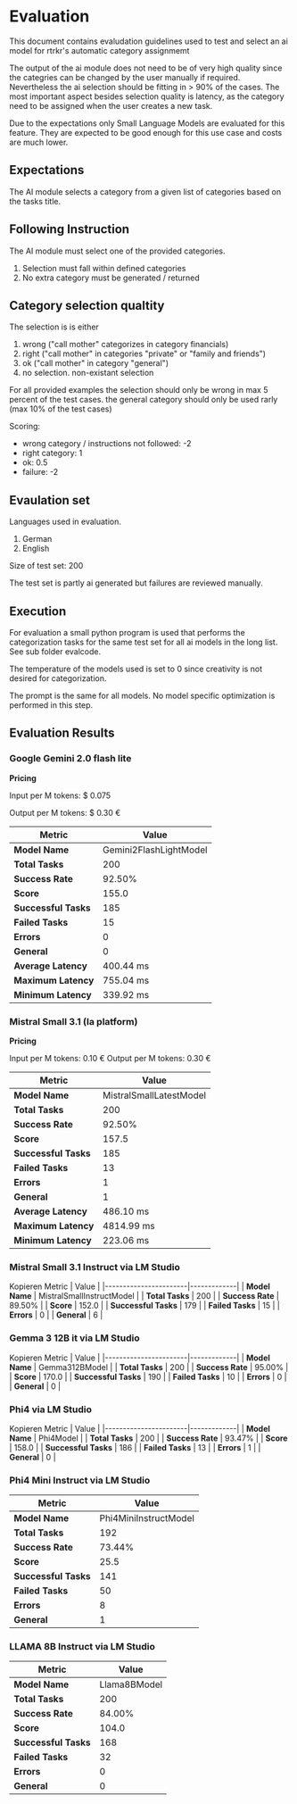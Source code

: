 # Evaluation #

This document contains evaludation guidelines used to test and select an ai model for rtrkr's automatic category assignmemt

The output of the ai module does not need to be of very high quality since the categries can be changed by the user manually if required. Nevertheless the ai selection should be fitting in > 90% of the cases.
The most important aspect besides selection quality is latency, as the category need to be assigned when the user creates a new task. 

Due to the expectations only Small Language Models are evaluated for this feature. They are expected to be good enough for this use case and costs are much lower.

## Expectations ##

The AI module selects a category from a given list of categories based on the tasks title. 

## Following Instruction ##
The AI module must select one of the provided categories. 
1. Selection must fall within defined categories
2. No extra category must be generated / returned

## Category selection qualtity ##

The selection is is either 
1. wrong ("call mother" categorizes in category financials)
2. right ("call mother" in categories "private" or "family and friends")
3. ok ("call mother" in category "general")
4. no selection. non-existant selection

For all provided examples the selection should only be wrong in max 5 percent of the test cases. the general category should only be used rarly (max 10% of the test cases) 

Scoring: 

- wrong category / instructions not followed: -2
- right category: 1
- ok: 0.5
- failure: -2

## Evaulation set ##

Languages used in evaluation. 
1. German
2. English

Size of test set: 200 

The test set is partly ai generated but failures are reviewed manually.

## Execution
For evaluation a small python program is used that performs the categorization tasks for the same test set for all ai models in the long list. See sub folder evalcode.

The temperature of the models used is set to 0 since creativity is not desired for categorization.

The prompt is the same for all models. No model specific optimization is performed in this step.

## Evaluation Results

### Google Gemini 2.0 flash lite

**Pricing** 

Input per M tokens:  $ 0.075 

Output per M tokens: $ 0.30 €


 Metric                | Value       |
 |-----------------------|-------------|
 | **Model Name**        | Gemini2FlashLightModel |
 | **Total Tasks**       | 200         |
 | **Success Rate**      | 92.50%      |
 | **Score**             | 155.0       |
 | **Successful Tasks**  | 185         |
 | **Failed Tasks**      | 15          |
 | **Errors**            | 0           |
 | **General**           | 0           |
 | **Average Latency**   | 400.44 ms   |
 | **Maximum Latency**   | 755.04 ms   |
 | **Minimum Latency**   | 339.92 ms   |

### Mistral Small 3.1 (la platform)

**Pricing** 

Input per M tokens:  0.10 €
Output per M tokens: 0.30 €

 Metric                | Value       |
 |-----------------------|-------------|
 | **Model Name**        | MistralSmallLatestModel |
 | **Total Tasks**       | 200         |
 | **Success Rate**      | 92.50%      |
 | **Score**             | 157.5       |
 | **Successful Tasks**  | 185         |
 | **Failed Tasks**      | 13          |
 | **Errors**            | 1           |
 | **General**           | 1           |
 | **Average Latency**   | 486.10 ms   |
 | **Maximum Latency**   | 4814.99 ms  |
 | **Minimum Latency**   | 223.06 ms   |


### Mistral Small 3.1 Instruct via LM Studio

Kopieren
  Metric                | Value       |
 |-----------------------|-------------|
 | **Model Name**        | MistralSmallInstructModel |
 | **Total Tasks**       | 200         |
 | **Success Rate**      | 89.50%      |
 | **Score**             | 152.0       |
 | **Successful Tasks**  | 179         |
 | **Failed Tasks**      | 15          |
 | **Errors**            | 0           |
 | **General**           | 6           |

### Gemma 3 12B it via LM Studio

Kopieren
  Metric                | Value       |
 |-----------------------|-------------|
 | **Model Name**        | Gemma312BModel |
 | **Total Tasks**       | 200         |
 | **Success Rate**      | 95.00%      |
 | **Score**             | 170.0       |
 | **Successful Tasks**  | 190         |
 | **Failed Tasks**      | 10          |
 | **Errors**            | 0           |
 | **General**           | 0           |


### Phi4 via LM Studio

Kopieren
  Metric                | Value       |
 |-----------------------|-------------|
 | **Model Name**        | Phi4Model   |
 | **Total Tasks**       | 200         |
 | **Success Rate**      | 93.47%      |
 | **Score**             | 158.0       |
 | **Successful Tasks**  | 186         |
 | **Failed Tasks**      | 13          |
 | **Errors**            | 1           |
 | **General**           | 0           |


### Phi4 Mini Instruct via LM Studio

 Metric                | Value       |
 |-----------------------|-------------|
 | **Model Name**        | Phi4MiniInstructModel |
 | **Total Tasks**       | 192         |
 | **Success Rate**      | 73.44%      |
 | **Score**             | 25.5        |
 | **Successful Tasks**  | 141         |
 | **Failed Tasks**      | 50          |
 | **Errors**            | 8           |
 | **General**           | 1           |

### LLAMA 8B Instruct via LM Studio

 Metric                | Value       |
 |-----------------------|-------------|
 | **Model Name**        | Llama8BModel |
 | **Total Tasks**       | 200         |
 | **Success Rate**      | 84.00%      |
 | **Score**             | 104.0       |
 | **Successful Tasks**  | 168         |
 | **Failed Tasks**      | 32          |
 | **Errors**            | 0           |
 | **General**           | 0           |